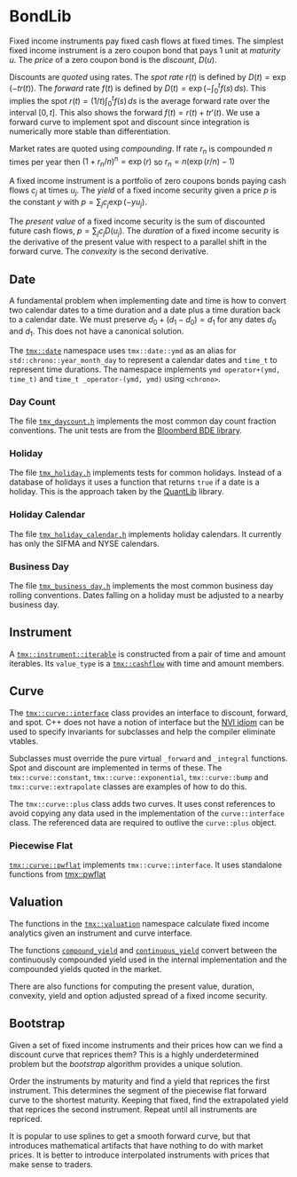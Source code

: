 # BondLib

Fixed income instruments pay fixed cash flows at fixed times.
The simplest fixed income instrument is a zero coupon bond that pays 1 unit at _maturity_ $u$.
The _price_ of a zero coupon bond is the _discount_, $D(u)$.

Discounts are _quoted_ using rates.
The _spot rate_ $r(t)$ is defined
by $D(t) = \exp(-t r(t))$. The _forward_ rate $f(t)$ is
defined by $D(t) = \exp(-\int_0^t f(s)\,ds)$.
This implies the spot $r(t) = (1/t)\int_0^t f(s)\,ds$
is the average forward rate over the interval $[0, t]$.
This also shows the forward $f(t) = r(t) + t r'(t)$.
We use a forward curve to implement spot and discount
since integration is numerically more stable than differentiation.

Market rates are quoted using _compounding_. If rate $r_n$ is compounded
$n$ times per year then $(1 + r_n/n)^n = \exp(r)$
so $r_n = n(\exp(r/n) - 1)$

A fixed income instrument is a portfolio of zero coupons bonds paying cash flows $c_j$ at times $u_j$.
The _yield_ of a fixed income security given a price $p$ is the constant $y$
with $p = \sum_j c_j \exp(-y u_j)$.

The _present value_ of a fixed income security
is the sum of discounted future cash flows, $p = \sum_j c_j D(u_j)$.
The _duration_ of a fixed income security is the derivative of the present value with respect to a
parallel shift in the forward curve. The _convexity_ is the second derivative.

## Date

A fundamental problem when implementing date and time is how to convert two
calendar dates to a time duration and a date plus a time duration back to a calendar date.
We must preserve $d_0 + (d_1 - d_0) = d_1$ for any dates $d_0$ and $d_1$. 
This does not have a canonical solution.

The [`tmx::date`](tmx_date.h) namespace uses `tmx::date::ymd` as an alias
for `std::chrono::year_month_day` to represent a calendar dates
and `time_t` to represent time durations.
The namespace implements `ymd operator+(ymd, time_t)` and `time_t _operator-(ymd, ymd)`
using `<chrono>`.

### Day Count

The file [`tmx_daycount.h`](tmx_daycount.h) implements the most common day count fraction
conventions. The unit tests are from the [Bloomberd BDE library](https://github.com/bloomberg/bde).

### Holiday

The file [`tmx_holiday.h`](tmx_holiday.h) implements tests for common holidays.
Instead of a database of holidays it uses a function that returns `true` if a date is a holiday.
This is the approach taken by the [QuantLib](https://www.quantlib.org/) library.

### Holiday Calendar

The file [`tmx_holiday_calendar.h`](tmx_holiday_calendar.h) implements holiday calendars.
It currently has only the SIFMA and NYSE calendars.

### Business Day

The file [`tmx_business_day.h`](tmx_business_day.h) implements the most common business day 
rolling conventions. Dates falling on a holiday must be adjusted to a nearby business day.

## Instrument

A [`tmx::instrument::iterable`](tmx_instrument.h) is constructed
from a pair of time and amount iterables.
Its `value_type` is a [`tmx::cashflow`](tmx_cash_flow.h) with time and amount members.

## Curve

The [`tmx::curve::interface`](tmx_curve.h#:~:text=class%20interface) class provides an interface to
discount, forward, and spot. C++ does not have
a notion of interface but the 
[NVI idiom](https://en.wikibooks.org/wiki/More_C%2B%2B_Idioms/Non-Virtual_Interface)
can be used to specify invariants for subclasses and help the compiler eliminate vtables.

Subclasses must override the pure virtual `_forward` and `_integral` functions.
Spot and discount are implemented in terms of these.
The `tmx::curve::constant`, `tmx::curve::exponential`, `tmx::curve::bump`
and `tmx::curve::extrapolate` classes
are examples of how to do this.

The `tmx::curve::plus` class adds two curves. It uses const references to avoid copying
any data used in the implementation of the `curve::interface` class. 
The referenced data are required to outlive the `curve::plus` object.

### Piecewise Flat

[`tmx::curve::pwflat`](tmx_curve_pwflat.h) implements `tmx::curve::interface`. 
It uses standalone functions from [tmx::pwflat](tmx_pwflat.h)

## Valuation

The functions in the [`tmx::valuation`](tmx_valuation.h) namespace calculate 
fixed income analytics given an instrument and curve interface.

The functions [`compound_yield`](tmx_valuation.h#:~:text=compound_yield) 
and [`continuous_yield`](tmx_valuation.h#:~:text=continuous_yield) convert between
the continuously compounded yield used in the internal implementation
and the compounded yields quoted in the market.

There are also functions for computing the present value, duration, convexity, yield
and option adjusted spread of a fixed income security.

## Bootstrap

Given a set of fixed income instruments and their prices how can we find a discount curve
that reprices them? This is a highly underdetermined problem but the _bootstrap_ algorithm
provides a unique solution.

Order the instruments by maturity and find a yield that reprices the first instrument.
This determines the segment of the piecewise flat forward curve to the shortest maturity.
Keeping that fixed, find the extrapolated yield that reprices the second instrument.
Repeat until all instruments are repriced.

It is popular to use splines to get a smooth forward curve, but that introduces
mathematical artifacts that have nothing to do with market prices.
It is better to introduce interpolated instruments with prices that
make sense to traders.

<!---
Let $T$ be a totally ordered set of trading times.

Let $\Omega$ be the set of all possible outcomes. 

A set of subsets of $\Omega$ is an _algebra_ if it is closed under complement and union.
For $\omega\in\Omega$ let $`\overline{\omega} = \cap\{A\in\mathcal{A}\mid\omega\in A\}`$ be the _atom_ containing $\omega$.
Let $`\overline{\mathcal{A}} = \{\overline{\omega}\mid \omega\in\Omega\}`$ be the set of atoms of $\mathcal{A}$.
The atoms of an algebra form a partition of $\Omega$ and represent partial information.

A function $X\colon\Omega\to\boldsymbol{R}$ is $\mathcal{A}$-_measurable_ 
if and only if it is constant on the atoms of $\mathcal{A}$.
We write this as $`X\colon\overline{\mathcal{A}}\to\boldsymbol{R}`$.

Let $`(\mathcal{A}_t)_{t\in T}`$, be finite algebras on $\Omega$ representing information available at time $t\in T$.

Let $I$ be the set of market instruments.

Let $X_t\colon\overline{\mathcal{A_t}}\to\boldsymbol{R}^I$ be the prices of instruments at time $t\in T$.

Let $C_t\colon\overline{\mathcal{A_t}}\to\boldsymbol{R}^I$ be the cash flows of instruments at time $t\in T$.

There is no arbitrage if there exist a positive measures $D_t$ on $\mathcal{A}_t$ such that

$$
X_t D_t = (X_u D_u + \sum_{t < s \le u} C_s D_s)|_{\mathcal{A}_t}, \quad t < u. \label{eq1}
$$

A _repurchase agreement_, $f_t$, is an instrument with price $1$ at time $t$ and cash flow $\exp(f_t\,dt)$ at time $t+dt$.

The _canonical deflator_ is $D_t = \exp(-\int_0^t f_s\,ds)P$ where $P$ is a probability measure on $\Omega$.

A _stopping time_ is a random variable $\tau:\Omega\to T$ such that $`\{\tau \le t\} \in \mathcal{A}_t`$ for all $t\in T$.
The algebra $`\mathcal{A}_\tau = \{A\subseteq\Omega\mid A\cap\{\tau \le t\}\in\mathcal{A}_t, t\in T\}`$.
If trading times and algebras are finite then $\mathcal{A}_\tau$ is the partition
$`\{\{\tau = t\}\mid t\in T\}`$.

A _trading strategy_ is a finite sequence $(\tau_j, \Gamma_j)$ of strictly increasing stopping times $\tau_j$
and trades $\Gamma_j\colon\mathcal{A}_{\tau_j}\to(\boldsymbol{R}^I)^*$.
The _position_ at time $t$ is $`\Delta_t = \sum_{\tau_j < t} \Gamma_j = \sum_{s < t} \Gamma_s`$
where $`\Gamma_s(\omega) = \sum_j \Gamma_j(\omega)1(\tau_j(\omega) = s)`$.

The _value_, or _mark-to-market_, of a trading strategy at time $t$ is $V_t = (\Delta_t + \Gamma_t)\cdot X_t$.

The _amount_ $`A_t = \Delta_t\cdot C_t - \Gamma_t\cdot X_t`$ shows up in the trading account at time $t$.

These definitions imply

$$
V_t D_t = (V_u D_u + \sum_{t < s \le u} A_s D_s)|_{\mathcal{A}_t}, \quad t < u. \label{eq2}
$$

An _instrument_ is a sequence $(\upsilon_j, c_j)$ of strictly increasing stopping times $\upsilon_j$ and payments 
$`c_j\colon\mathcal{A}_{\upsilon_j}\to\boldsymbol{R}`$.

## Bond pricing and analytics.

## Forward values

The forward over the interval $[t, u]$ i

## Datetime

Every analytics library needs to convert a real world date and time
to a floating point number representing time in years and back again. 

A _clock_ has a starting point (or epoch) and a tick rate.
We use the _time point_ [`time_t`](https://en.cppreference.com/w/c/chrono/time_t) for this,
an unsigned integer with epoch midnight January 1, 1970 
[UTC](https://www.ipses.com/eng/in-depth-analysis/standard-of-time-definition/)
with a tick rate of 1 second.

A _duration_ is the difference of clock time points.
the standard library function 
[`difftime`](https://en.cppreference.com/w/c/chrono/difftime)
returns the difference in seconds between two time points as a `double`.
We implement the function `datetime::diffyears` returning the difference
in years by dividing by the number of seconds in a year.
We use the duration `std::chrono::years` to define `datetime::days_per_year`
as the number of days per year. Every day has 86400 = 24 * 60 * 60 seconds
so `datetime::seconds_per_year = 86400 * datetime::days_per_year`.

The function `time_t datetime::add_year(time_t t, double y)` adds `y` years to `t`.
The invariants are `diffyears(add_years(t, y), t) == y`
and `add_years(t0, diffyears(t1, t0) == t1`.

## Date

The type `date::ymd` represents a calendar date with resolution to one day.
Converting a `time_t` to a `date::ymd` depends on the time zone specified
in the `TZ` environment variable. 

// TODO: 
ymd -> (y, m d) -> ymd
add/sub months, days

The functions `ymd date::add_months(ymd d, int m)` and
`ymd date::add_days(ymd d, int d)` add months and days to a date.
The functions `ymd date::add_months(ymd d, int m)` and
`ymd date::add_days(ymd d, int d)` add months and days to a date.

## Discount 

Let $f_t$ to be the _(continuously compounded) forward rate_ at time $t$.
The _stochastic discount_ is $D_t = \int_0^t f_s\,ds$.
The _forward curve_ $f(t)$ is defined by $D(t) = E[D_t] = \int_0^t f(s)\,ds$.

The price at $t$ of a zero coupon bond maturing at $u$ is 
$D_t(u) = E_t[D_u]/D_t = E_t[\exp(-\int_t^u f_t(s) ds)]$,
where $f_t(u)$ is the forward curve at time $t$. Note $f(t) = f_0(t)$.

The _forward yield_ at $t$ defined by $D_t(u) = \exp(-(u - t)y_t(u)$.

The implementation uses [piecewise flat](tmx_curve_pwflat.h) forwards.

## Fixed Income

Fixed cash flows $(u_j, c_j)$ where $u_j$ is the time in years
of the $j$th cash flow and $c_j$ is the amount.

## Value

Present value at $t$ is $\sum_{u_j > t} c_j D_t(u_j)$.

Duration at $t$ is the derivative with respect to a parallel shift 
in the forward curve $-\sum_{u_j > t} u_j c_j D_t(u_j)$.

Convexity at $t$ is the second derivative with respect to a parallel shift 
in the forward curve $\sum_{u_j > t} u_j^2 c_j D_t(u_j)$.

Yield is the constant rate that reprices a bond $p(t) = \sum_{u_j > t} c_j \exp(-y(t) (u_j - t))$.

## Bond

A _simple bond_ has indicative data maturity, coupon, frequency (default 2 times per year), and a
day count basis (default 30/360).
The function `tmx::instrument` returns the bond cash flows given the _dated date_.

compounding $(1 + y/n)^n = \exp(f)$

Single call at date and price. Use time-dependent Ho-Lee with constant volatility. 

## Municipal Bond Curve

Municipal bonds are quoted using 5% coupon 10-year non-call par coupons.  
[EMMA](https://emma.msrb.org/ToolsAndResources/ICEYieldCurve?daily=False)
provides daily quotes at maturities for 1 to 30 years.
To construct a forward curve we must determine the option values past 10 years.

Bootstrap  


-->